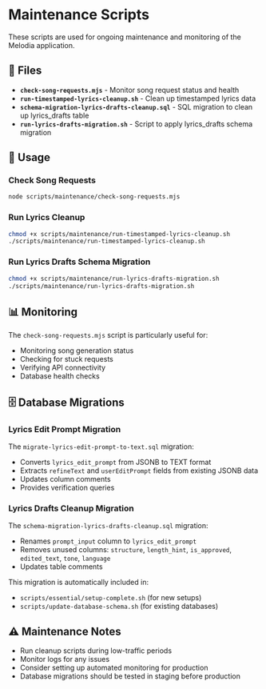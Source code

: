 # Maintenance Scripts

These scripts are used for ongoing maintenance and monitoring of the Melodia application.

## 📁 Files

- **`check-song-requests.mjs`** - Monitor song request status and health
- **`run-timestamped-lyrics-cleanup.sh`** - Clean up timestamped lyrics data
- **`schema-migration-lyrics-drafts-cleanup.sql`** - SQL migration to clean up lyrics_drafts table
- **`run-lyrics-drafts-migration.sh`** - Script to apply lyrics_drafts schema migration

## 🔧 Usage

### Check Song Requests
```bash
node scripts/maintenance/check-song-requests.mjs
```

### Run Lyrics Cleanup
```bash
chmod +x scripts/maintenance/run-timestamped-lyrics-cleanup.sh
./scripts/maintenance/run-timestamped-lyrics-cleanup.sh
```

### Run Lyrics Drafts Schema Migration
```bash
chmod +x scripts/maintenance/run-lyrics-drafts-migration.sh
./scripts/maintenance/run-lyrics-drafts-migration.sh
```

## 📊 Monitoring

The `check-song-requests.mjs` script is particularly useful for:
- Monitoring song generation status
- Checking for stuck requests
- Verifying API connectivity
- Database health checks

## 🗄️ Database Migrations

### Lyrics Edit Prompt Migration
The `migrate-lyrics-edit-prompt-to-text.sql` migration:
- Converts `lyrics_edit_prompt` from JSONB to TEXT format
- Extracts `refineText` and `userEditPrompt` fields from existing JSONB data
- Updates column comments
- Provides verification queries

### Lyrics Drafts Cleanup Migration
The `schema-migration-lyrics-drafts-cleanup.sql` migration:
- Renames `prompt_input` column to `lyrics_edit_prompt`
- Removes unused columns: `structure`, `length_hint`, `is_approved`, `edited_text`, `tone`, `language`
- Updates table comments

This migration is automatically included in:
- `scripts/essential/setup-complete.sh` (for new setups)
- `scripts/update-database-schema.sh` (for existing databases)

## ⚠️ Maintenance Notes

- Run cleanup scripts during low-traffic periods
- Monitor logs for any issues
- Consider setting up automated monitoring for production
- Database migrations should be tested in staging before production
